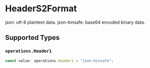 # HeaderS2Format

json: utf-8 plaintext data.
json-binsafe: base64 encoded binary data.


## Supported Types

### `operations.Header1`

```typescript
const value: operations.Header1 = "json-binsafe";
```

